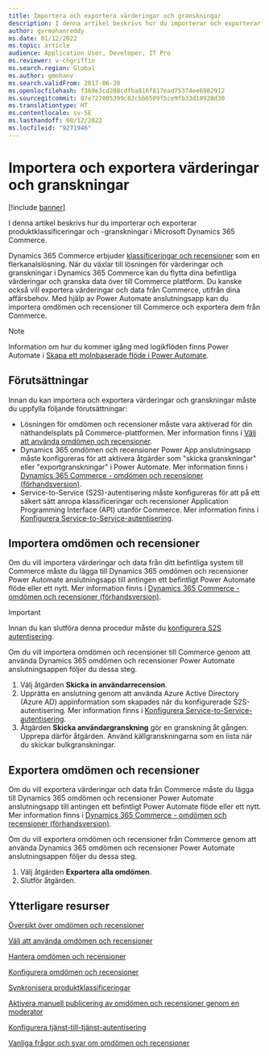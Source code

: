 ```yaml
---
title: Importera och exportera värderingar och granskningar
description: I denna artikel beskrivs hur du importerar och exporterar produktklassificeringar och -granskningar i Microsoft Dynamics 365 Commerce.
author: gvrmohanreddy
ms.date: 01/12/2022
ms.topic: article
audience: Application User, Developer, IT Pro
ms.reviewer: v-chgriffin
ms.search.region: Global
ms.author: gmohanv
ms.search.validFrom: 2017-06-20
ms.openlocfilehash: f369e3cd208cdfba816f817ead75374ee6982912
ms.sourcegitcommit: 87e727005399c82cbb6509f5ce9fb33d18928d30
ms.translationtype: HT
ms.contentlocale: sv-SE
ms.lasthandoff: 08/12/2022
ms.locfileid: "9271946"
---
```

# <a name="import-and-export-ratings-and-reviews"></a>Importera och exportera värderingar och granskningar

[!include [banner](includes/banner.md)]

I denna artikel beskrivs hur du importerar och exporterar produktklassificeringar och -granskningar i Microsoft Dynamics 365 Commerce.

Dynamics 365 Commerce erbjuder [klassificeringar och recensioner](ratings-reviews-overview.md) som en flerkanalslösning. När du växlar till lösningen för värderingar och granskningar i Dynamics 365 Commerce kan du flytta dina befintliga värderingar och granska data över till Commerce plattform. Du kanske också vill exportera värderingar och data från Commerce, utifrån dina affärsbehov. Med hjälp av Power Automate anslutningsapp kan du importera omdömen och recensioner till Commerce och exportera dem från Commerce.

> [!NOTE]
> Information om hur du kommer igång med logikflöden finns Power Automate i [Skapa ett molnbaserade flöde i Power Automate](/power-automate/get-started-logic-flow).

## <a name="prerequisites"></a>Förutsättningar

Innan du kan importera och exportera värderingar och granskningar måste du uppfylla följande förutsättningar:

- Lösningen för omdömen och recensioner måste vara aktiverad för din näthandelsplats på Commerce-plattformen. Mer information finns i [Välj att använda omdömen och recensioner](opt-in-ratings-reviews.md).
- Dynamics 365 omdömen och recensioner Power App anslutningsapp måste konfigureras för att aktivera åtgärder som "skicka granskningar" eller "exportgranskningar" i Power Automate. Mer information finns i [Dynamics 365 Commerce - omdömen och recensioner (förhandsversion)](/connectors/dynamics365ratingsre/).
- Service-to-Service (S2S)-autentisering måste konfigureras för att på ett säkert sätt anropa klassificeringar och recensioner Application Programming Interface (API) utanför Commerce. Mer information finns i [Konfigurera Service-to-Service-autentisering](service-to-service-auth.md).

## <a name="import-ratings-and-reviews"></a>Importera omdömen och recensioner

Om du vill importera värderingar och data från ditt befintliga system till Commerce måste du lägga till Dynamics 365 omdömen och recensioner Power Automate anslutningsapp till antingen ett befintligt Power Automate flöde eller ett nytt. Mer information finns i [Dynamics 365 Commerce - omdömen och recensioner (förhandsversion)](/connectors/dynamics365ratingsre/).

> [!IMPORTANT]
> Innan du kan slutföra denna procedur måste du [konfigurera S2S autentisering](service-to-service-auth.md).

Om du vill importera omdömen och recensioner till Commerce genom att använda Dynamics 365 omdömen och recensioner Power Automate anslutningsappen följer du dessa steg.

1. Välj åtgärden **Skicka in användarrecension**.
1. Upprätta en anslutning genom att använda Azure Active Directory (Azure AD) appinformation som skapades när du konfigurerade S2S-autentisering. Mer information finns i [Konfigurera Service-to-Service-autentisering](service-to-service-auth.md).
1. Åtgärden **Skicka användargranskning** gör en granskning åt gången. Upprepa därför åtgärden. Använd källgranskningarna som en lista när du skickar bulkgranskningar.
    
## <a name="export-ratings-and-reviews"></a>Exportera omdömen och recensioner

Om du vill exportera värderingar och data från Commerce måste du lägga till Dynamics 365 omdömen och recensioner Power Automate anslutningsapp till antingen ett befintligt Power Automate flöde eller ett nytt. Mer information finns i [Dynamics 365 Commerce - omdömen och recensioner (förhandsversion)](/connectors/dynamics365ratingsre/).

Om du vill exportera omdömen och recensioner från Commerce genom att använda Dynamics 365 omdömen och recensioner Power Automate anslutningsappen följer du dessa steg.

1. Välj åtgärden **Exportera alla omdömen**.
1. Slutför åtgärden. 

## <a name="additional-resources"></a>Ytterligare resurser

[Översikt över omdömen och recensioner](ratings-reviews-overview.md)

[Välj att använda omdömen och recensioner](opt-in-ratings-reviews.md)

[Hantera omdömen och recensioner](manage-reviews.md)

[Konfigurera omdömen och recensioner](configure-ratings-reviews.md)

[Synkronisera produktklassificeringar](sync-product-ratings.md)

[Aktivera manuell publicering av omdömen och recensioner genom en moderator](manual-publish-rating-reviews.md)

[Konfigurera tjänst-till-tjänst-autentisering](service-to-service-auth.md)

[Vanliga frågor och svar om omdömen och recensioner](ratings-reviews-faq.md)
